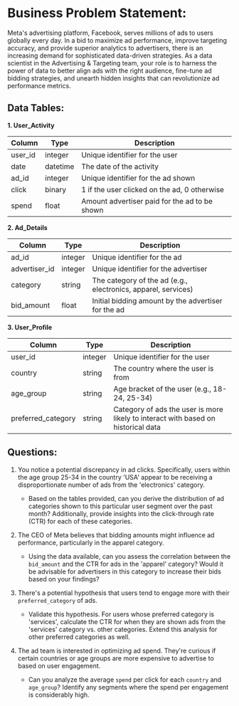 # **Business Problem Statement**:
Meta's advertising platform, Facebook, serves millions of ads to users globally every day. In a bid to maximize ad performance, improve targeting accuracy, and provide superior analytics to advertisers, there is an increasing demand for sophisticated data-driven strategies. As a data scientist in the Advertising & Targeting team, your role is to harness the power of data to better align ads with the right audience, fine-tune ad bidding strategies, and unearth hidden insights that can revolutionize ad performance metrics.

## **Data Tables**:

**1. User_Activity**

| Column  | Type     | Description                                                                 |
|---------|----------|-----------------------------------------------------------------------------|
| user_id | integer  | Unique identifier for the user                                              |
| date    | datetime | The date of the activity                                                    |
| ad_id   | integer  | Unique identifier for the ad shown                                          |
| click   | binary   | 1 if the user clicked on the ad, 0 otherwise                                |
| spend   | float    | Amount advertiser paid for the ad to be shown                               |

**2. Ad_Details**

| Column        | Type     | Description                                                         |
|---------------|----------|---------------------------------------------------------------------|
| ad_id         | integer  | Unique identifier for the ad                                        |
| advertiser_id | integer  | Unique identifier for the advertiser                                |
| category      | string   | The category of the ad (e.g., electronics, apparel, services)       |
| bid_amount    | float    | Initial bidding amount by the advertiser for the ad                 |

**3. User_Profile**

| Column            | Type     | Description                                                                          |
|-------------------|----------|--------------------------------------------------------------------------------------|
| user_id           | integer  | Unique identifier for the user                                                       |
| country           | string   | The country where the user is from                                                   |
| age_group         | string   | Age bracket of the user (e.g., 18-24, 25-34)                                        |
| preferred_category| string   | Category of ads the user is more likely to interact with based on historical data    |


## **Questions**:

1. You notice a potential discrepancy in ad clicks. Specifically, users within the age group 25-34 in the country 'USA' appear to be receiving a disproportionate number of ads from the 'electronics' category.
    - Based on the tables provided, can you derive the distribution of ad categories shown to this particular user segment over the past month? Additionally, provide insights into the click-through rate (CTR) for each of these categories.


2. The CEO of Meta believes that bidding amounts might influence ad performance, particularly in the apparel category.
    - Using the data available, can you assess the correlation between the `bid_amount` and the CTR for ads in the 'apparel' category? Would it be advisable for advertisers in this category to increase their bids based on your findings?


3. There's a potential hypothesis that users tend to engage more with their `preferred_category` of ads.
    - Validate this hypothesis. For users whose preferred category is 'services', calculate the CTR for when they are shown ads from the 'services' category vs. other categories. Extend this analysis for other preferred categories as well.


4. The ad team is interested in optimizing ad spend. They're curious if certain countries or age groups are more expensive to advertise to based on user engagement.
    - Can you analyze the average `spend` per click for each `country` and `age_group`? Identify any segments where the spend per engagement is considerably high.



